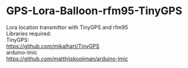 # GPS-Lora-Balloon-rfm95-TinyGPS
Lora location transmittor with TinyGPS and rfm95<br/>
Libraries required:<br/>
TinyGPS:<br/>
https://github.com/mikalhart/TinyGPS<Br/>
arduino-lmic<Br/>
https://github.com/matthijskooijman/arduino-lmic<Br/>
